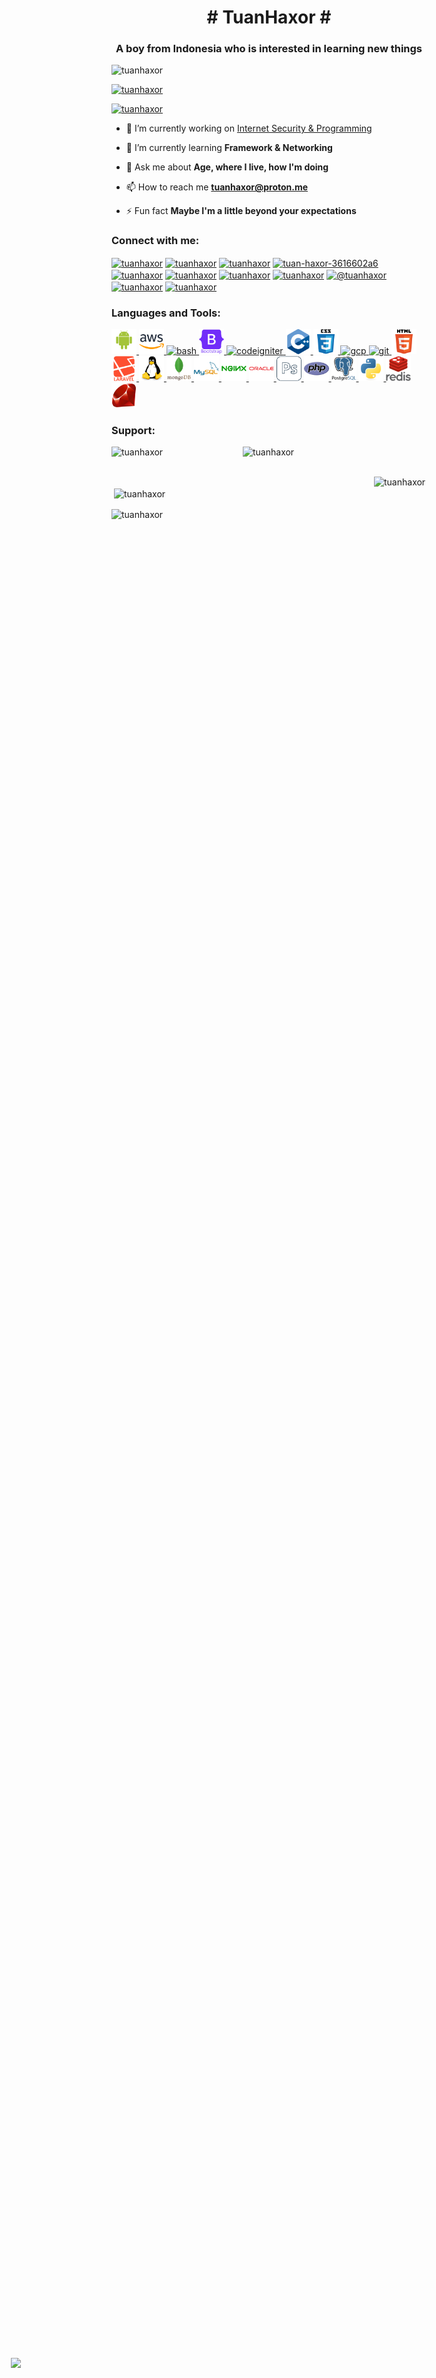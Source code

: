 <h1 align="center"># TuanHaxor #
<div style="position: fixed; bottom: 0px;left: 10px;width:130px;height:160px;"><img src="https://i.gifer.com/8XAT.gif" /></div></h1>
<h3 align="center">A boy from Indonesia who is interested in learning new things</h3>

<p align="left"> <img src="https://komarev.com/ghpvc/?username=tuanhaxor&label=Profile%20views&color=0e75b6&style=flat" alt="tuanhaxor" /> </p>

<p align="left"> <a href="https://github.com/ryo-ma/github-profile-trophy"><img src="https://github-profile-trophy.vercel.app/?username=tuanhaxor" alt="tuanhaxor" /></a> </p>

<p align="left"> <a href="https://twitter.com/tuanhaxor" target="blank"><img src="https://img.shields.io/twitter/follow/tuanhaxor?logo=twitter&style=for-the-badge" alt="tuanhaxor" /></a> </p>

- 🔭 I’m currently working on [Internet Security & Programming](#)

- 🌱 I’m currently learning **Framework & Networking**

- 💬 Ask me about **Age, where I live, how I'm doing**

- 📫 How to reach me **tuanhaxor@proton.me**

- ⚡ Fun fact **Maybe I'm a little beyond your expectations**

<h3 align="left">Connect with me:</h3>
<p align="left">
<a href="https://codepen.io/tuanhaxor" target="blank"><img align="center" src="https://raw.githubusercontent.com/rahuldkjain/github-profile-readme-generator/master/src/images/icons/Social/codepen.svg" alt="tuanhaxor" height="30" width="40" /></a>
<a href="https://dev.to/tuanhaxor" target="blank"><img align="center" src="https://raw.githubusercontent.com/rahuldkjain/github-profile-readme-generator/master/src/images/icons/Social/devto.svg" alt="tuanhaxor" height="30" width="40" /></a>
<a href="https://twitter.com/tuanhaxor" target="blank"><img align="center" src="https://raw.githubusercontent.com/rahuldkjain/github-profile-readme-generator/master/src/images/icons/Social/twitter.svg" alt="tuanhaxor" height="30" width="40" /></a>
<a href="https://linkedin.com/in/tuan-haxor-3616602a6" target="blank"><img align="center" src="https://raw.githubusercontent.com/rahuldkjain/github-profile-readme-generator/master/src/images/icons/Social/linked-in-alt.svg" alt="tuan-haxor-3616602a6" height="30" width="40" /></a>
<a href="https://stackoverflow.com/users/tuanhaxor" target="blank"><img align="center" src="https://raw.githubusercontent.com/rahuldkjain/github-profile-readme-generator/master/src/images/icons/Social/stack-overflow.svg" alt="tuanhaxor" height="30" width="40" /></a>
<a href="https://codesandbox.com/tuanhaxor" target="blank"><img align="center" src="https://raw.githubusercontent.com/rahuldkjain/github-profile-readme-generator/master/src/images/icons/Social/codesandbox.svg" alt="tuanhaxor" height="30" width="40" /></a>
<a href="https://instagram.com/tuanhaxor" target="blank"><img align="center" src="https://raw.githubusercontent.com/rahuldkjain/github-profile-readme-generator/master/src/images/icons/Social/instagram.svg" alt="tuanhaxor" height="30" width="40" /></a>
<a href="https://dribbble.com/tuanhaxor" target="blank"><img align="center" src="https://raw.githubusercontent.com/rahuldkjain/github-profile-readme-generator/master/src/images/icons/Social/dribbble.svg" alt="tuanhaxor" height="30" width="40" /></a>
<a href="https://medium.com/@tuanhaxor" target="blank"><img align="center" src="https://raw.githubusercontent.com/rahuldkjain/github-profile-readme-generator/master/src/images/icons/Social/medium.svg" alt="@tuanhaxor" height="30" width="40" /></a>
<a href="https://www.hackerrank.com/tuanhaxor" target="blank"><img align="center" src="https://raw.githubusercontent.com/rahuldkjain/github-profile-readme-generator/master/src/images/icons/Social/hackerrank.svg" alt="tuanhaxor" height="30" width="40" /></a>
<a href="https://www.leetcode.com/tuanhaxor" target="blank"><img align="center" src="https://raw.githubusercontent.com/rahuldkjain/github-profile-readme-generator/master/src/images/icons/Social/leet-code.svg" alt="tuanhaxor" height="30" width="40" /></a>
</p>

<h3 align="left">Languages and Tools:</h3>
<p align="left"> <a href="https://developer.android.com" target="_blank" rel="noreferrer"> <img src="https://raw.githubusercontent.com/devicons/devicon/master/icons/android/android-original-wordmark.svg" alt="android" width="40" height="40"/> </a> <a href="https://aws.amazon.com" target="_blank" rel="noreferrer"> <img src="https://raw.githubusercontent.com/devicons/devicon/master/icons/amazonwebservices/amazonwebservices-original-wordmark.svg" alt="aws" width="40" height="40"/> </a> <a href="https://www.gnu.org/software/bash/" target="_blank" rel="noreferrer"> <img src="https://www.vectorlogo.zone/logos/gnu_bash/gnu_bash-icon.svg" alt="bash" width="40" height="40"/> </a> <a href="https://getbootstrap.com" target="_blank" rel="noreferrer"> <img src="https://raw.githubusercontent.com/devicons/devicon/master/icons/bootstrap/bootstrap-plain-wordmark.svg" alt="bootstrap" width="40" height="40"/> </a> <a href="https://codeigniter.com" target="_blank" rel="noreferrer"> <img src="https://cdn.worldvectorlogo.com/logos/codeigniter.svg" alt="codeigniter" width="40" height="40"/> </a> <a href="https://www.w3schools.com/cpp/" target="_blank" rel="noreferrer"> <img src="https://raw.githubusercontent.com/devicons/devicon/master/icons/cplusplus/cplusplus-original.svg" alt="cplusplus" width="40" height="40"/> </a> <a href="https://www.w3schools.com/css/" target="_blank" rel="noreferrer"> <img src="https://raw.githubusercontent.com/devicons/devicon/master/icons/css3/css3-original-wordmark.svg" alt="css3" width="40" height="40"/> </a> <a href="https://cloud.google.com" target="_blank" rel="noreferrer"> <img src="https://www.vectorlogo.zone/logos/google_cloud/google_cloud-icon.svg" alt="gcp" width="40" height="40"/> </a> <a href="https://git-scm.com/" target="_blank" rel="noreferrer"> <img src="https://www.vectorlogo.zone/logos/git-scm/git-scm-icon.svg" alt="git" width="40" height="40"/> </a> <a href="https://www.w3.org/html/" target="_blank" rel="noreferrer"> <img src="https://raw.githubusercontent.com/devicons/devicon/master/icons/html5/html5-original-wordmark.svg" alt="html5" width="40" height="40"/> </a> <a href="https://laravel.com/" target="_blank" rel="noreferrer"> <img src="https://raw.githubusercontent.com/devicons/devicon/master/icons/laravel/laravel-plain-wordmark.svg" alt="laravel" width="40" height="40"/> </a> <a href="https://www.linux.org/" target="_blank" rel="noreferrer"> <img src="https://raw.githubusercontent.com/devicons/devicon/master/icons/linux/linux-original.svg" alt="linux" width="40" height="40"/> </a> <a href="https://www.mongodb.com/" target="_blank" rel="noreferrer"> <img src="https://raw.githubusercontent.com/devicons/devicon/master/icons/mongodb/mongodb-original-wordmark.svg" alt="mongodb" width="40" height="40"/> </a> <a href="https://www.mysql.com/" target="_blank" rel="noreferrer"> <img src="https://raw.githubusercontent.com/devicons/devicon/master/icons/mysql/mysql-original-wordmark.svg" alt="mysql" width="40" height="40"/> </a> <a href="https://www.nginx.com" target="_blank" rel="noreferrer"> <img src="https://raw.githubusercontent.com/devicons/devicon/master/icons/nginx/nginx-original.svg" alt="nginx" width="40" height="40"/> </a> <a href="https://www.oracle.com/" target="_blank" rel="noreferrer"> <img src="https://raw.githubusercontent.com/devicons/devicon/master/icons/oracle/oracle-original.svg" alt="oracle" width="40" height="40"/> </a> <a href="https://www.photoshop.com/en" target="_blank" rel="noreferrer"> <img src="https://raw.githubusercontent.com/devicons/devicon/master/icons/photoshop/photoshop-line.svg" alt="photoshop" width="40" height="40"/> </a> <a href="https://www.php.net" target="_blank" rel="noreferrer"> <img src="https://raw.githubusercontent.com/devicons/devicon/master/icons/php/php-original.svg" alt="php" width="40" height="40"/> </a> <a href="https://www.postgresql.org" target="_blank" rel="noreferrer"> <img src="https://raw.githubusercontent.com/devicons/devicon/master/icons/postgresql/postgresql-original-wordmark.svg" alt="postgresql" width="40" height="40"/> </a> <a href="https://www.python.org" target="_blank" rel="noreferrer"> <img src="https://raw.githubusercontent.com/devicons/devicon/master/icons/python/python-original.svg" alt="python" width="40" height="40"/> </a> <a href="https://redis.io" target="_blank" rel="noreferrer"> <img src="https://raw.githubusercontent.com/devicons/devicon/master/icons/redis/redis-original-wordmark.svg" alt="redis" width="40" height="40"/> </a> <a href="https://www.ruby-lang.org/en/" target="_blank" rel="noreferrer"> <img src="https://raw.githubusercontent.com/devicons/devicon/master/icons/ruby/ruby-original.svg" alt="ruby" width="40" height="40"/> </a> </p>

<h3 align="left">Support:</h3>
<p><a href="https://www.buymeacoffee.com/tuanhaxor"> <img align="left" src="https://cdn.buymeacoffee.com/buttons/v2/default-yellow.png" height="50" width="210" alt="tuanhaxor" /></a><a href="https://ko-fi.com/tuanhaxor"> <img align="left" src="https://cdn.ko-fi.com/cdn/kofi3.png?v=3" height="50" width="210" alt="tuanhaxor" /></a></p><br><br>

<p><img align="left" src="https://github-readme-stats.vercel.app/api/top-langs?username=tuanhaxor&show_icons=true&locale=en&layout=compact" alt="tuanhaxor" /></p>

<p>&nbsp;<img align="center" src="https://github-readme-stats.vercel.app/api?username=tuanhaxor&show_icons=true&locale=en" alt="tuanhaxor" /></p>

<p><img align="center" src="https://github-readme-streak-stats.herokuapp.com/?user=tuanhaxor&" alt="tuanhaxor" /></p>
